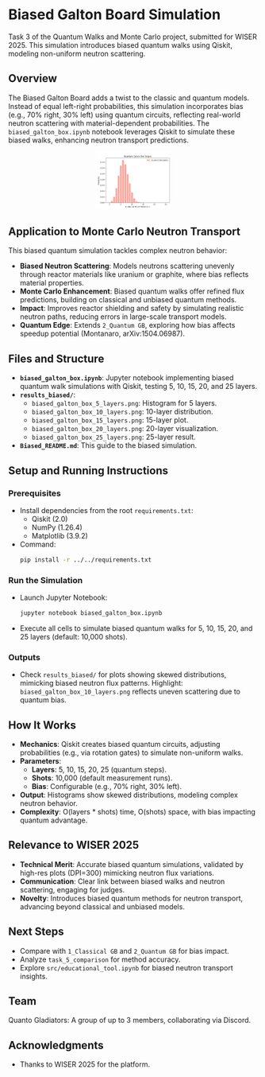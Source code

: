 # Biased Galton Board Simulation

Task 3 of the Quantum Walks and Monte Carlo project, submitted for WISER 2025. This simulation introduces biased quantum walks using Qiskit, modeling non-uniform neutron scattering.

## Overview

The Biased Galton Board adds a twist to the classic and quantum models. Instead of equal left-right probabilities, this simulation incorporates bias (e.g., 70% right, 30% left) using quantum circuits, reflecting real-world neutron scattering with material-dependent probabilities. The `biased_galton_box.ipynb` notebook leverages Qiskit to simulate these biased walks, enhancing neutron transport predictions.

<p align="center">
  <img src="biased_quantum_galton_box.png" alt="Classical Galton Board Simulation" style="width:30%; height:auto;">
</p>

## Application to Monte Carlo Neutron Transport

This biased quantum simulation tackles complex neutron behavior:

- **Biased Neutron Scattering**: Models neutrons scattering unevenly through reactor materials like uranium or graphite, where bias reflects material properties.
- **Monte Carlo Enhancement**: Biased quantum walks offer refined flux predictions, building on classical and unbiased quantum methods.
- **Impact**: Improves reactor shielding and safety by simulating realistic neutron paths, reducing errors in large-scale transport models.
- **Quantum Edge**: Extends `2_Quantum GB`, exploring how bias affects speedup potential (Montanaro, arXiv:1504.06987).

## Files and Structure

- **`biased_galton_box.ipynb`**: Jupyter notebook implementing biased quantum walk simulations with Qiskit, testing 5, 10, 15, 20, and 25 layers.
- **`results_biased/`**:
  - `biased_galton_box_5_layers.png`: Histogram for 5 layers.
  - `biased_galton_box_10_layers.png`: 10-layer distribution.
  - `biased_galton_box_15_layers.png`: 15-layer plot.
  - `biased_galton_box_20_layers.png`: 20-layer visualization.
  - `biased_galton_box_25_layers.png`: 25-layer result.
- **`Biased_README.md`**: This guide to the biased simulation.

## Setup and Running Instructions

### Prerequisites

- Install dependencies from the root `requirements.txt`:
  - Qiskit (2.0)
  - NumPy (1.26.4)
  - Matplotlib (3.9.2)
- Command:
  ```bash
  pip install -r ../../requirements.txt
  ```

### Run the Simulation

- Launch Jupyter Notebook:
  ```bash
  jupyter notebook biased_galton_box.ipynb
  ```
- Execute all cells to simulate biased quantum walks for 5, 10, 15, 20, and 25 layers (default: 10,000 shots).

### Outputs

- Check `results_biased/` for plots showing skewed distributions, mimicking biased neutron flux patterns. Highlight: `biased_galton_box_10_layers.png` reflects uneven scattering due to quantum bias.

## How It Works

- **Mechanics**: Qiskit creates biased quantum circuits, adjusting probabilities (e.g., via rotation gates) to simulate non-uniform walks.
- **Parameters**:
  - **Layers**: 5, 10, 15, 20, 25 (quantum steps).
  - **Shots**: 10,000 (default measurement runs).
  - **Bias**: Configurable (e.g., 70% right, 30% left).
- **Output**: Histograms show skewed distributions, modeling complex neutron behavior.
- **Complexity**: O(layers * shots) time, O(shots) space, with bias impacting quantum advantage.

## Relevance to WISER 2025

- **Technical Merit**: Accurate biased quantum simulations, validated by high-res plots (DPI=300) mimicking neutron flux variations.
- **Communication**: Clear link between biased walks and neutron scattering, engaging for judges.
- **Novelty**: Introduces biased quantum methods for neutron transport, advancing beyond classical and unbiased models.

## Next Steps

- Compare with `1_Classical GB` and `2_Quantum GB` for bias impact.
- Analyze `task_5_comparison` for method accuracy.
- Explore `src/educational_tool.ipynb` for biased neutron transport insights.

## Team

Quanto Gladiators: A group of up to 3 members, collaborating via Discord.

## Acknowledgments

- Thanks to WISER 2025 for the platform.




